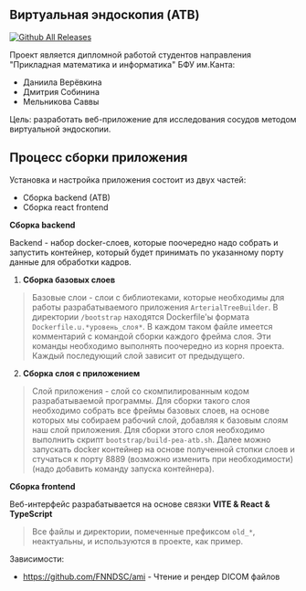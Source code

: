 Виртуальная эндоскопия (ATB)
--------------
[![Github All Releases](https://img.shields.io/github/actions/workflow/status/Apregot/VirtualEndoscopy/deploy-app-1.yml)](https://github.com/Apregot/VirtualEndoscopy/blob/main/.github/workflows/deploy-app-1.yml)

Проект является дипломной работой студентов направления "Прикладная математика и информатика" БФУ им.Канта:
- Даниила Верёвкина
- Дмитрия Собинина
- Мельникова Саввы

Цель: разработать веб-приложение для исследования сосудов методом виртуальной эндоскопии.

Процесс сборки приложения
-------------

Установка и настройка приложения состоит из двух частей:
- Сборка backend (ATB)
- Сборка react frontend

**Сборка backend**

Backend - набор docker-слоев, которые поочередно надо собрать и запустить контейнер,
который будет принимать по указанному порту данные для обработки кадров.

1) **Сборка базовых слоев**
> Базовые слои - слои с библиотеками, которые необходимы для работы разрабатываемого
> приложения `ArterialTreeBuilder`. В директории `/bootstrap` находятся Dockerfile'ы формата `Dockerfile.u.*уровень_слоя*`. В каждом
> таком файле имеется комментарий с командой сборки каждого фрейма слоя. Эти команды необходимо выполнять поочередно из корня проекта. Каждый последующий слой
> зависит от предыдущего.

2) **Сборка слоя с приложением**
> Слой приложения - слой со скомпилированным кодом разрабатываемой программы. Для сборки такого слоя необходимо собрать все фреймы базовых слоев, на основе которых
> мы собираем рабочий слой, добавляя к базовым слоям наш слой приложения. Для сборки этого слоя необходимо выполнить скрипт `bootstrap/build-pea-atb.sh`. 
> Далее можно запускать docker контейнер на основе полученной стопки слоев и стучаться к порту 8889 (возможно изменить при необходимости) (надо добавить команду запуска контейнера).

**Сборка frontend**

Веб-интерфейс разрабатывается на основе связки **VITE & React & TypeScript**

>Все файлы и директории, помеченные префиксом `old_*`, неактуальны, и используются в проекте, как пример.

Зависимости:

- https://github.com/FNNDSC/ami - Чтение и рендер DICOM файлов

